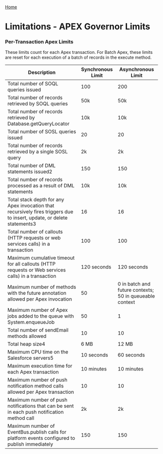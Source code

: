[Home](../../README.md)
# Limitations - APEX Governor Limits

### Per-Transaction Apex Limits
These limits count for each Apex transaction. For Batch Apex, these limits are reset for each execution of a batch of records in the execute method.

| Description                                                      | Synchronous Limit | Asynchronous Limit              |
|------------------------------------------------------------------|-------------------|---------------------------------|
| Total number of SOQL queries issued                              | 100               | 200                             |
| Total number of records retrieved by SOQL queries                | 50k               | 50k                             |
| Total number of records retrieved by Database.getQueryLocator    | 10k               | 10k                             |
| Total number of SOSL queries issued                              | 20                | 20                              |
| Total number of records retrieved by a single SOSL query         | 2k                | 2k                              |
| Total number of DML statements issued2                           | 150               | 150                             |
| Total number of records processed as a result of DML statements  | 10k               | 10k                             |
| Total stack depth for any Apex invocation that recursively fires triggers due to insert, update, or delete statements3 | 16 | 16 |
| Total number of callouts (HTTP requests or web services calls) in a transaction | 100 | 100 |
| Maximum cumulative timeout for all callouts (HTTP requests or Web services calls) in a transaction | 120 seconds | 120 seconds |
| Maximum number of methods with the future annotation allowed per Apex invocation | 50 | 0 in batch and future contexts; 50 in queueable context |
| Maximum number of Apex jobs added to the queue with System.enqueueJob | 50 | 1 |
| Total number of sendEmail methods allowed | 10 | 10 |
| Total heap size4 | 6 MB | 12 MB |
| Maximum CPU time on the Salesforce servers5 | 10 seconds | 60 seconds |
| Maximum execution time for each Apex transaction | 10 minutes | 10 minutes |
| Maximum number of push notification method calls allowed per Apex transaction | 10 | 10 |
| Maximum number of push notifications that can be sent in each push notification method call | 2k | 2k |
| Maximum number of EventBus.publish calls for platform events configured to publish immediately | 150 | 150 |
